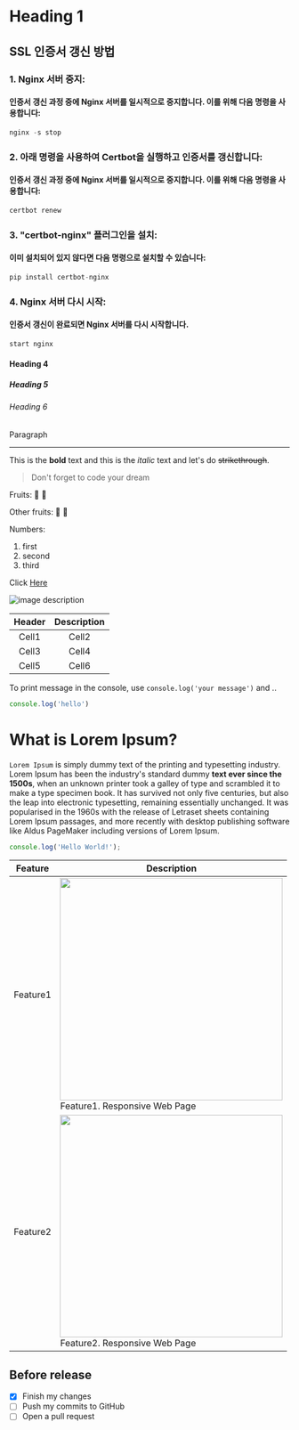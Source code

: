 <!-- Heading -->
# Heading 1
## SSL 인증서 갱신 방법
### 1. Nginx 서버 중지:
#### 인증서 갱신 과정 중에 Nginx 서버를 일시적으로 중지합니다. 이를 위해 다음 명령을 사용합니다:
```ts
nginx -s stop
```
### 2. 아래 명령을 사용하여 Certbot을 실행하고 인증서를 갱신합니다:
#### 인증서 갱신 과정 중에 Nginx 서버를 일시적으로 중지합니다. 이를 위해 다음 명령을 사용합니다:
```ts
certbot renew
```
### 3. "certbot-nginx" 플러그인을 설치:
#### 이미 설치되어 있지 않다면 다음 명령으로 설치할 수 있습니다:
```ts
pip install certbot-nginx

```
### 4. Nginx 서버 다시 시작:
#### 인증서 갱신이 완료되면 Nginx 서버를 다시 시작합니다.
```ts
start nginx
```
#### Heading 4
##### Heading 5
###### Heading 6
Paragraph

<!-- Line -->
___

<!-- Text attributes -->
This is the **bold** text and this is the *italic* text and let's do ~~strikethrough~~.

<!-- Quote -->
> Don't forget to code your dream 

<!-- Bullet list -->
Fruits:
🍎
🍋

Other fruits:
🍑
🍏

<!-- Numbered list -->
Numbers:
1. first
2. second
3. third

<!-- Link -->
Click [Here](http://academy.dream-coding.com/)

<!-- Image -->
![image description](https://user-images.githubusercontent.com/61736137/102153953-b2881000-3ebb-11eb-9581-7026bc8e169e.jpg)


<!-- Table -->
|Header|Description|
|:--:|:--:|
|Cell1|Cell2|
|Cell3|Cell4|
|Cell5|Cell6|

<!-- Code -->
To print message in the console, use `console.log('your message')` and ..

```ts
console.log('hello')
```

<!-- PR Description Example -->
# What is Lorem Ipsum?
`Lorem Ipsum` is simply dummy text of the printing and typesetting industry. Lorem Ipsum has been the industry's standard dummy **text ever since the 1500s**, when an unknown printer took a galley of type and scrambled it to make a type specimen book. It has survived not only five centuries, but also the leap into electronic typesetting, remaining essentially unchanged. It was popularised in the 1960s with the release of Letraset sheets containing Lorem Ipsum passages, and more recently with desktop publishing software like Aldus PageMaker including versions of Lorem Ipsum.

```ts
console.log('Hello World!');
```

|Feature|Description|
|--|--|
|Feature1|<img src="https://user-images.githubusercontent.com/61736137/102153953-b2881000-3ebb-11eb-9581-7026bc8e169e.jpg" width="400"><br>Feature1. Responsive Web Page|
|Feature2|<img src="https://user-images.githubusercontent.com/61736137/102153956-b451d380-3ebb-11eb-9ab7-f8bad6c05a97.png" width="400"><br>Feature2. Responsive Web Page|

## Before release
- [x] Finish my changes
- [ ] Push my commits to GitHub
- [ ] Open a pull request
